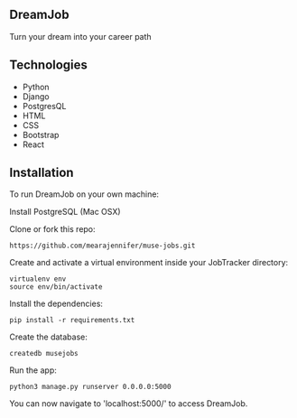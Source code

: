 ## DreamJob
Turn your dream into your career path

## Technologies
* Python
* Django
* PostgresQL
* HTML
* CSS
* Bootstrap
* React

## Installation
To run DreamJob on your own machine:

Install PostgreSQL (Mac OSX)

Clone or fork this repo:
```
https://github.com/mearajennifer/muse-jobs.git
```

Create and activate a virtual environment inside your JobTracker directory:
```
virtualenv env
source env/bin/activate
```

Install the dependencies:
```
pip install -r requirements.txt
```

Create the database:

```
createdb musejobs
```

Run the app:

```
python3 manage.py runserver 0.0.0.0:5000
```

You can now navigate to 'localhost:5000/' to access DreamJob.


